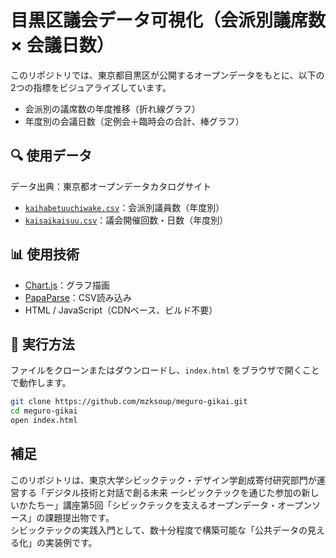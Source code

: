 # 目黒区議会データ可視化（会派別議席数 × 会議日数）

このリポジトリでは、東京都目黒区が公開するオープンデータをもとに、以下の2つの指標をビジュアライズしています。

- 会派別の議席数の年度推移（折れ線グラフ）
- 年度別の会議日数（定例会＋臨時会の合計、棒グラフ）

## 🔍 使用データ

データ出典：東京都オープンデータカタログサイト
- [`kaihabetuuchiwake.csv`](https://spec.api.metro.tokyo.lg.jp/spec/t131105d0000000213-34fa3c9405e6432c3afc06c6de7e253c-0)：会派別議員数（年度別）
- [`kaisaikaisuu.csv`](https://spec.api.metro.tokyo.lg.jp/spec/t131105d0000000231-021931c59689943f303f5f1cfd1d4b5b-0)：議会開催回数・日数（年度別）


## 📊 使用技術

- [Chart.js](https://www.chartjs.org/)：グラフ描画
- [PapaParse](https://www.papaparse.com/)：CSV読み込み
- HTML / JavaScript（CDNベース、ビルド不要）

## 🚀 実行方法

ファイルをクローンまたはダウンロードし、`index.html` をブラウザで開くことで動作します。

```bash
git clone https://github.com/mzksoup/meguro-gikai.git
cd meguro-gikai
open index.html
```

## 補足
このリポジトリは、東京大学シビックテック・デザイン学創成寄付研究部門が運営する「デジタル技術と対話で創る未来 ーシビックテックを通じた参加の新しいかたちー」講座第5回「シビックテックを支えるオープンデータ・オープンソース」の課題提出物です。  
シビックテックの実践入門として、数十分程度で構築可能な「公共データの見える化」の実装例です。
